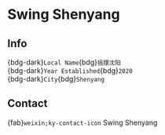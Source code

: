 # Swing Shenyang

## Info

{bdg-dark}`Local Name`{bdg}`摇摆沈阳`  
{bdg-dark}`Year Established`{bdg}`2020`  
{bdg-dark}`City`{bdg}`Shenyang`  

## Contact

{fab}`weixin;ky-contact-icon` Swing Shenyang  
